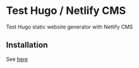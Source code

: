# Test Hugo / Netlify CMS

Test Hugo static website generator with Netlify CMS

## Installation

See [here](https://www.netlifycms.org/docs/hugo/)
